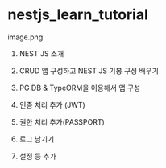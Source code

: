 # nestjs_learn_tutorial

image.png

1. NEST JS 소개

2. CRUD 앱 구성하고 NEST JS 기봉 구성 배우기

3. PG DB & TypeORM을 이용해서 앱 구성

4. 인증 처리 추가 (JWT)

5. 권한 처리 추가(PASSPORT)

6. 로그 남기기

7. 설정 등 추가